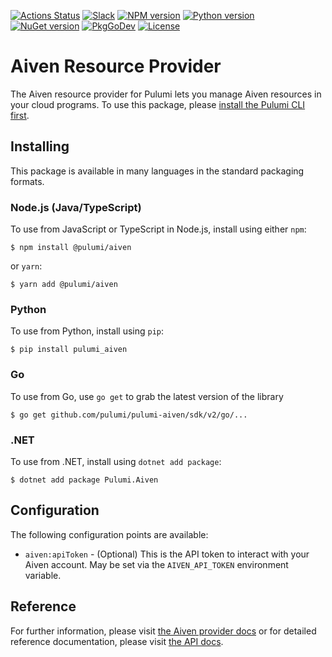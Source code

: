 [![Actions Status](https://github.com/pulumi/pulumi-aiven/workflows/master/badge.svg)](https://github.com/pulumi/pulumi-aiven/actions)
[![Slack](http://www.pulumi.com/images/docs/badges/slack.svg)](https://slack.pulumi.com)
[![NPM version](https://badge.fury.io/js/%40pulumi%2Faiven.svg)](https://www.npmjs.com/package/@pulumi/aiven)
[![Python version](https://badge.fury.io/py/pulumi-aiven.svg)](https://pypi.org/project/pulumi-aiven)
[![NuGet version](https://badge.fury.io/nu/pulumi.aiven.svg)](https://badge.fury.io/nu/pulumi.aiven)
[![PkgGoDev](https://pkg.go.dev/badge/github.com/pulumi/pulumi-aiven/sdk/v3/go)](https://pkg.go.dev/github.com/pulumi/pulumi-aiven/sdk/v3/go)
[![License](https://img.shields.io/npm/l/%40pulumi%2Fpulumi.svg)](https://github.com/pulumi/pulumi-aiven/blob/master/LICENSE)

# Aiven Resource Provider

The Aiven resource provider for Pulumi lets you manage Aiven resources in your cloud programs. To use
this package, please [install the Pulumi CLI first](https://pulumi.com/).

## Installing

This package is available in many languages in the standard packaging formats.

### Node.js (Java/TypeScript)

To use from JavaScript or TypeScript in Node.js, install using either `npm`:

    $ npm install @pulumi/aiven

or `yarn`:

    $ yarn add @pulumi/aiven

### Python

To use from Python, install using `pip`:

    $ pip install pulumi_aiven

### Go

To use from Go, use `go get` to grab the latest version of the library

    $ go get github.com/pulumi/pulumi-aiven/sdk/v2/go/...

### .NET

To use from .NET, install using `dotnet add package`:

    $ dotnet add package Pulumi.Aiven

## Configuration

The following configuration points are available:

- `aiven:apiToken` - (Optional) This is the API token to interact with your Aiven account. May be set via the `AIVEN_API_TOKEN` environment variable.

## Reference

For further information, please visit [the Aiven provider docs](https://www.pulumi.com/docs/intro/cloud-providers/aiven) or for detailed reference documentation, please visit [the API docs](https://www.pulumi.com/docs/reference/pkg/aiven).
